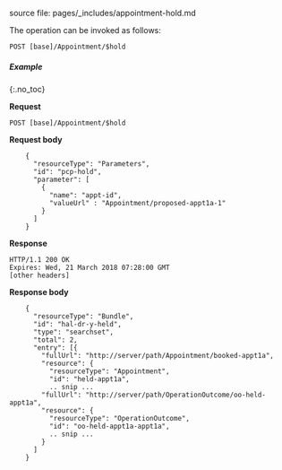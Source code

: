 source file: pages/_includes/appointment-hold.md

The operation can be invoked as follows:

   `POST [base]/Appointment/$hold`

##### Example
{:.no_toc}

**Request**

`POST [base]/Appointment/$hold`

**Request body**

~~~
    {
      "resourceType": "Parameters",
      "id": "pcp-hold",
      "parameter": [
        {
          "name": "appt-id",
          "valueUrl" : "Appointment/proposed-appt1a-1"
        }
      ]
    }
~~~

**Response**

~~~
HTTP/1.1 200 OK
Expires: Wed, 21 March 2018 07:28:00 GMT
[other headers]
~~~

**Response body**

~~~
    {
      "resourceType": "Bundle",
      "id": "hal-dr-y-held",
      "type": "searchset",
      "total": 2,
      "entry": [{
        "fullUrl": "http://server/path/Appointment/booked-appt1a",
        "resource": {
          "resourceType": "Appointment",
          "id": "held-appt1a",
          .. snip ...
        "fullUrl": "http://server/path/OperationOutcome/oo-held-appt1a",
        "resource": {
          "resourceType": "OperationOutcome",
          "id": "oo-held-appt1a-appt1a",
          .. snip ...
        }
      ]
    }
~~~
